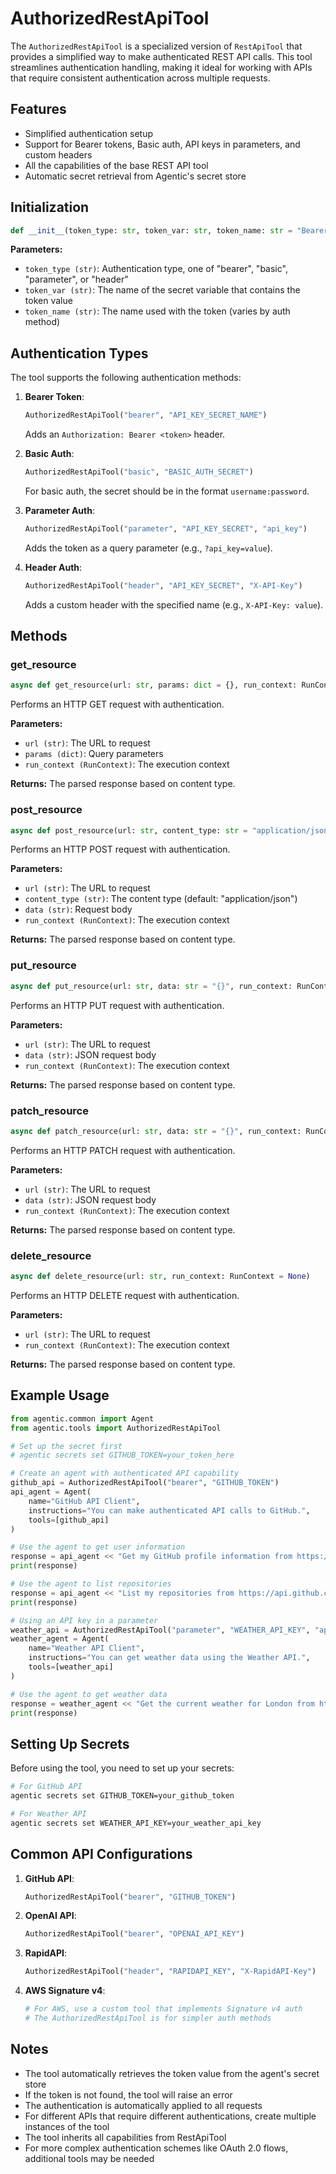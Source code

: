 # AuthorizedRestApiTool

The `AuthorizedRestApiTool` is a specialized version of `RestApiTool` that provides a simplified way to make authenticated REST API calls. This tool streamlines authentication handling, making it ideal for working with APIs that require consistent authentication across multiple requests.

## Features

- Simplified authentication setup
- Support for Bearer tokens, Basic auth, API keys in parameters, and custom headers
- All the capabilities of the base REST API tool
- Automatic secret retrieval from Agentic's secret store

## Initialization

```python
def __init__(token_type: str, token_var: str, token_name: str = "Bearer")
```

**Parameters:**

- `token_type (str)`: Authentication type, one of "bearer", "basic", "parameter", or "header"
- `token_var (str)`: The name of the secret variable that contains the token value
- `token_name (str)`: The name used with the token (varies by auth method)

## Authentication Types

The tool supports the following authentication methods:

1. **Bearer Token**:
   ```python
   AuthorizedRestApiTool("bearer", "API_KEY_SECRET_NAME")
   ```
   Adds an `Authorization: Bearer <token>` header.

2. **Basic Auth**:
   ```python
   AuthorizedRestApiTool("basic", "BASIC_AUTH_SECRET")
   ```
   For basic auth, the secret should be in the format `username:password`.

3. **Parameter Auth**:
   ```python
   AuthorizedRestApiTool("parameter", "API_KEY_SECRET", "api_key")
   ```
   Adds the token as a query parameter (e.g., `?api_key=value`).

4. **Header Auth**:
   ```python
   AuthorizedRestApiTool("header", "API_KEY_SECRET", "X-API-Key")
   ```
   Adds a custom header with the specified name (e.g., `X-API-Key: value`).

## Methods

### get_resource

```python
async def get_resource(url: str, params: dict = {}, run_context: RunContext = None)
```

Performs an HTTP GET request with authentication.

**Parameters:**

- `url (str)`: The URL to request
- `params (dict)`: Query parameters
- `run_context (RunContext)`: The execution context

**Returns:**
The parsed response based on content type.

### post_resource

```python
async def post_resource(url: str, content_type: str = "application/json", data: str = "{}", run_context: RunContext = None)
```

Performs an HTTP POST request with authentication.

**Parameters:**

- `url (str)`: The URL to request
- `content_type (str)`: The content type (default: "application/json")
- `data (str)`: Request body
- `run_context (RunContext)`: The execution context

**Returns:**
The parsed response based on content type.

### put_resource

```python
async def put_resource(url: str, data: str = "{}", run_context: RunContext = None)
```

Performs an HTTP PUT request with authentication.

**Parameters:**

- `url (str)`: The URL to request
- `data (str)`: JSON request body
- `run_context (RunContext)`: The execution context

**Returns:**
The parsed response based on content type.

### patch_resource

```python
async def patch_resource(url: str, data: str = "{}", run_context: RunContext = None)
```

Performs an HTTP PATCH request with authentication.

**Parameters:**

- `url (str)`: The URL to request
- `data (str)`: JSON request body
- `run_context (RunContext)`: The execution context

**Returns:**
The parsed response based on content type.

### delete_resource

```python
async def delete_resource(url: str, run_context: RunContext = None)
```

Performs an HTTP DELETE request with authentication.

**Parameters:**

- `url (str)`: The URL to request
- `run_context (RunContext)`: The execution context

**Returns:**
The parsed response based on content type.

## Example Usage

```python
from agentic.common import Agent
from agentic.tools import AuthorizedRestApiTool

# Set up the secret first
# agentic secrets set GITHUB_TOKEN=your_token_here

# Create an agent with authenticated API capability
github_api = AuthorizedRestApiTool("bearer", "GITHUB_TOKEN")
api_agent = Agent(
    name="GitHub API Client",
    instructions="You can make authenticated API calls to GitHub.",
    tools=[github_api]
)

# Use the agent to get user information
response = api_agent << "Get my GitHub profile information from https://api.github.com/user"
print(response)

# Use the agent to list repositories
response = api_agent << "List my repositories from https://api.github.com/user/repos"
print(response)

# Using an API key in a parameter
weather_api = AuthorizedRestApiTool("parameter", "WEATHER_API_KEY", "apikey")
weather_agent = Agent(
    name="Weather API Client",
    instructions="You can get weather data using the Weather API.",
    tools=[weather_api]
)

# Use the agent to get weather data
response = weather_agent << "Get the current weather for London from https://api.weatherapi.com/v1/current.json"
print(response)
```

## Setting Up Secrets

Before using the tool, you need to set up your secrets:

```bash
# For GitHub API
agentic secrets set GITHUB_TOKEN=your_github_token

# For Weather API
agentic secrets set WEATHER_API_KEY=your_weather_api_key
```

## Common API Configurations

1. **GitHub API**:
   ```python
   AuthorizedRestApiTool("bearer", "GITHUB_TOKEN")
   ```

2. **OpenAI API**:
   ```python
   AuthorizedRestApiTool("bearer", "OPENAI_API_KEY")
   ```

3. **RapidAPI**:
   ```python
   AuthorizedRestApiTool("header", "RAPIDAPI_KEY", "X-RapidAPI-Key")
   ```

4. **AWS Signature v4**:
   ```python
   # For AWS, use a custom tool that implements Signature v4 auth
   # The AuthorizedRestApiTool is for simpler auth methods
   ```

## Notes

- The tool automatically retrieves the token value from the agent's secret store
- If the token is not found, the tool will raise an error
- The authentication is automatically applied to all requests
- For different APIs that require different authentications, create multiple instances of the tool
- The tool inherits all capabilities from RestApiTool
- For more complex authentication schemes like OAuth 2.0 flows, additional tools may be needed
